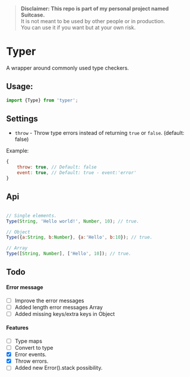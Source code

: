 > **Disclaimer: This repo is part of my personal project named Suitcase.**  
> It is not meant to be used by other people or in production.    
> You can use it if you want but at your own risk.

# Typer
A wrapper around commonly used type checkers.

## Usage:
```js
import {Type} from 'typer';
```

## Settings
* `throw` - Throw type errors instead of returning `true` or `false`. (default: false)

Example:
```js
{
    throw: true, // Default: false
    event: true, // Default: true - event:'error'
}
```

## Api

```js

// Single elements.
Type(String, 'Hello world!', Number, 10); // true.

// Object
Type({a:String, b:Number}, {a:'Hello', b:10}); // true.

// Array
Type([String, Number], ['Hello', 10]); // true.

```

## Todo

#### Error message
- [ ] Improve the error messages
- [ ] Added length error messages Array
- [ ] Added missing keys/extra keys in Object

#### Features
- [ ] Type maps
- [ ] Convert to type
- [x] Error events.
- [x] Throw errors.
- [ ] Added new Error().stack possibility.
